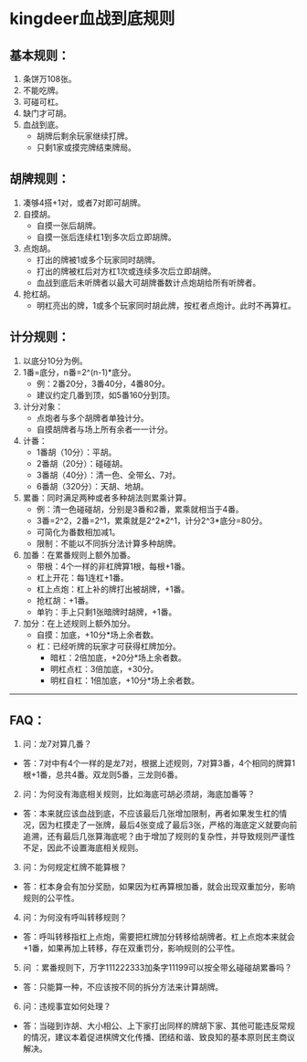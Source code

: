 # kingdeer血战到底规则

## 基本规则：
1. 条饼万108张。
2. 不能吃牌。
3. 可碰可杠。
4. 缺门才可胡。
5. 血战到底。
    + 胡牌后剩余玩家继续打牌。
    + 只剩1家或摸完牌结束牌局。

## 胡牌规则：
1. 凑够4搭+1对，或者7对即可胡牌。
2. 自摸胡。
    + 自摸一张后胡牌。
    + 自摸一张后连续杠1到多次后立即胡牌。
3. 点炮胡。
    + 打出的牌被1或多个玩家同时胡牌。
    + 打出的牌被杠后对方杠1次或连续多次后立即胡牌。
    + 血战到底后未听牌者以最大可胡牌番数计点炮胡给所有听牌者。
4. 抢杠胡。
    + 明杠亮出的牌，1或多个玩家同时胡此牌，按杠者点炮计。此时不再算杠。
    
## 计分规则：
1. 以底分10分为例。
2. 1番=底分，n番=2^(n-1)\*底分。
    + 例：2番20分，3番40分，4番80分。
    + 建议约定几番到顶，如5番160分到顶。
3. 计分对象：
    + 点炮者与多个胡牌者单独计分。
    + 自摸胡牌者与场上所有余者一一计分。
4. 计番：
    + 1番胡（10分）：平胡。
    + 2番胡（20分）：碰碰胡。
    + 3番胡（40分）：清一色、全带幺、7对。
    + 6番胡（320分）：天胡、地胡。
5. 累番：同时满足两种或者多种胡法则累乘计算。
    + 例：清一色碰碰胡，分别是3番和2番，累乘就相当于4番。
    + 3番=2^2，2番=2^1，累乘就是2^2\*2^1，计分2^3\*底分=80分。
    + 可简化为番数相加减1。
    + 限制：不能以不同拆分法计算多种胡牌。
6. 加番：在累番规则上额外加番。
    + 带根：4个一样的非杠牌算1根，每根+1番。
    + 杠上开花：每1连杠+1番。
    + 杠上点炮：杠上补的牌打出被胡牌，+1番。
    + 抢杠胡：+1番。
    + 单钓：手上只剩1张暗牌时胡牌，+1番。
7. 加分：在上述规则上额外加分。
    + 自摸：加底，+10分\*场上余者数。
    + 杠：已经听牌的玩家才可获得杠牌加分。
        + 暗杠：2倍加底，+20分\*场上余者数。
        + 明杠点杠：3倍加底，+30分。
        + 明杠自杠：1倍加底，+10分\*场上余者数。

---
## FAQ：
1. 问：龙7对算几番？
+ 答：7对中有4个一样的是龙7对，根据上述规则，7对算3番，4个相同的牌算1根+1番，总共4番。双龙则5番，三龙则6番。

2. 问：为何没有海底相关规则，比如海底可胡必须胡，海底加番等？
+ 答：本来就应该血战到底，不应该最后几张增加限制，再者如果发生杠的情况，因为杠摸走了一张牌，最后4张变成了最后3张，严格的海底定义就要向前追溯，还有最后几张算海底呢？由于增加了规则的复杂性，并导致规则严谨性不足，因此不设置海底相关规则。

3. 问：为何规定杠牌不能算根？
+ 答：杠本身会有加分奖励，如果因为杠再算根加番，就会出现双重加分，影响规则的公平性。

4. 问：为何没有呼叫转移规则？
+ 答：呼叫转移指杠上点炮，需要把杠牌加分转移给胡牌者。杠上点炮本来就会+1番，如果再加上转移，存在双重罚分，影响规则的公平性。

5. 问 ：累番规则下，万字111222333加条字11199可以按全带幺碰碰胡累番吗？
+ 答：只能算一种，不应该按不同的拆分方法来计算胡牌。

6. 问：违规事宜如何处理？
+ 答：当碰到诈胡、大小相公、上下家打出同样的牌胡下家、其他可能违反常规的情况，建议本着促进棋牌文化传播、团结和谐、致良知的基本原则民主商议解决。


